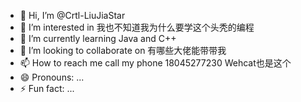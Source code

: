 - 👋 Hi, I’m @Crtl-LiuJiaStar
- 👀 I’m interested in 我也不知道我为什么要学这个头秃的编程
- 🌱 I’m currently learning Java and C++
- 💞️ I’m looking to collaborate on 有哪些大佬能带带我
- 📫 How to reach me call my phone 18045277230 Wehcat也是这个
- 😄 Pronouns: ...
- ⚡ Fun fact: ...

<!---
Crtl-LiuJiaStar/Crtl-LiuJiaStar is a ✨ special ✨ repository because its `README.md` (this file) appears on your GitHub profile.
You can click the Preview link to take a look at your changes.
--->
